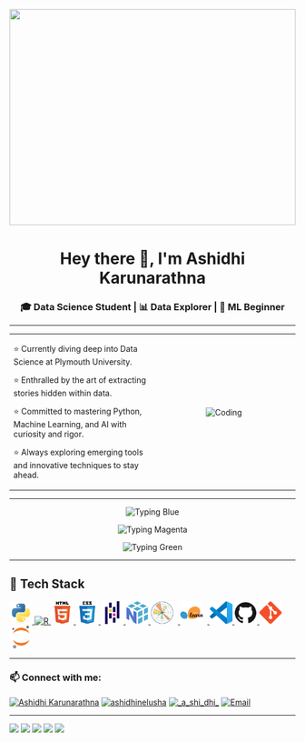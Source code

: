 
<p align="center">
  <img src="https://cdna.artstation.com/p/assets/images/images/028/102/058/original/pixel-jeff-matrix-s.gif?1593487263" width="100%" height="380" />
</p>



<h1 align="center">Hey there 👋, I'm Ashidhi Karunarathna</h1>
<h3 align="center">🎓 Data Science Student | 📊 Data Explorer | 🤖 ML Beginner </h3>

---
<table align="center">
<tr border="none">
<td width="50%" align="left">
<p>
⭐ Currently diving deep into Data Science at Plymouth University.
  
⭐ Enthralled by the art of extracting stories hidden within data.  

⭐ Committed to mastering Python, Machine Learning, and AI with curiosity and rigor.  

⭐ Always exploring emerging tools and innovative techniques to stay ahead.  



</p>
</td>
<td width="50%" align="center">
<img align="center" alt="Coding" width="350" src="https://i.pinimg.com/originals/9e/5c/77/9e5c77872f818509afc1766a86c9a68b.gif">
</td>
</tr>
</table>


---

<p align="center">
  <img src="https://readme-typing-svg.demolab.com?font=Arial&pause=1000&color=ADD8E6&center=true&vCenter=true&width=500&height=23&lines=%F0%9F%9A%80+Aspiring+Data+Scientist+%7C+Python+%7C+ML+%7C+AI" alt="Typing Blue" />
</p>

</p>
<p align="center">
  <img src="https://readme-typing-svg.demolab.com?font=Arial&pause=1000&color=DDA0DD&center=true&vCenter=true&width=500&height=23&lines=%F0%9F%8E%93+Passionate+About+Turning+Data+Into+Stories" alt="Typing Magenta" />
</p>
<p align="center">
  <img src="https://readme-typing-svg.demolab.com?font=Arial&pause=1000&color=90EE90&center=true&vCenter=true&width=500&height=23&lines=%F0%9F%93%9A+Always+Learning+and+Growing+Every+Day" alt="Typing Green" />
</p>




---

## 🧰 Tech Stack

  <!-- Python -->
  <a href="https://www.python.org" target="_blank" rel="noreferrer">
    <img src="https://raw.githubusercontent.com/devicons/devicon/master/icons/python/python-original.svg" alt="Python" width="40" height="40"/>
  </a>
  <!-- R -->
  <a href="https://www.r-project.org/" target="blank" rel="noreferrer">
    <img src="https://www.vectorlogo.zone/logos/r-project/r-project-icon.svg" alt="R" width="40" height="40"/>
  </a>
  <!-- HTML -->
  <a href="https://www.w3.org/html/" target="blank" rel="noreferrer">
    <img src="https://raw.githubusercontent.com/devicons/devicon/master/icons/html5/html5-original-wordmark.svg" alt="HTML5" width="40" height="40"/>
  </a>
  <!-- CSS -->
  <a href="https://www.w3schools.com/css/" target="blank" rel="noreferrer">
    <img src="https://raw.githubusercontent.com/devicons/devicon/master/icons/css3/css3-original-wordmark.svg" alt="CSS3" width="40" height="40"/>
  </a>

 <!-- Pandas -->
  <a href="https://pandas.pydata.org/" target="_blank" rel="noreferrer">
    <img src="https://raw.githubusercontent.com/devicons/devicon/master/icons/pandas/pandas-original.svg" alt="Pandas" width="40" height="40"/>
  </a>
  <!-- NumPy -->
  <a href="https://numpy.org/" target="_blank" rel="noreferrer">
    <img src="https://raw.githubusercontent.com/devicons/devicon/master/icons/numpy/numpy-original.svg" alt="NumPy" width="40" height="40"/>
  </a>
  <!-- Matplotlib -->
<a href="https://matplotlib.org/" target="_blank" rel="noreferrer">
  <img src="https://raw.githubusercontent.com/devicons/devicon/master/icons/matplotlib/matplotlib-original.svg" alt="Matplotlib" width="40" height="40" style="margin-right: 8px;"/>
</a>

<!-- scikit-learn -->
<a href="https://scikit-learn.org/" target="_blank" rel="noreferrer">
  <img src="https://raw.githubusercontent.com/devicons/devicon/master/icons/scikitlearn/scikitlearn-original.svg" alt="scikit-learn" width="40" height="40" style="margin-right: 8px;"/>
</a>

<!-- VS Code -->
  <a href="https://code.visualstudio.com/" target="_blank" rel="noreferrer">
    <img src="https://raw.githubusercontent.com/devicons/devicon/master/icons/vscode/vscode-original.svg" alt="VS Code" width="40" height="40"/>
  </a>
  <!-- GitHub -->
  <a href="https://github.com/" target="_blank" rel="noreferrer">
    <img src="https://raw.githubusercontent.com/devicons/devicon/master/icons/github/github-original.svg" alt="GitHub" width="40" height="40"/>
  </a>
  <!-- Git -->
<a href="https://git-scm.com/" target="_blank" rel="noreferrer">
  <img src="https://raw.githubusercontent.com/devicons/devicon/master/icons/git/git-original.svg" alt="Git" width="40" height="40" style="margin-right: 8px;"/>
</a>

  <!-- Jupyter -->
  <a href="https://jupyter.org/" target=" " rel="noreferrer">
    <img src="https://raw.githubusercontent.com/devicons/devicon/master/icons/jupyter/jupyter-original.svg" alt="Jupyter" width="40" height="40"/>
  </a>



---

<h3 align="left">📫 Connect with me:</h3>
<p align="left">
<a href="https://linkedin.com/in/ashidhi-karunarathna" target="blank"><img align="center" src="https://raw.githubusercontent.com/rahuldkjain/github-profile-readme-generator/master/src/images/icons/Social/linked-in-alt.svg" alt="Ashidhi Karunarathna" height="30" width="40" /></a>
<a href="https://kaggle.com/ashidhinelusha" target="blank"><img align="center" src="https://raw.githubusercontent.com/rahuldkjain/github-profile-readme-generator/master/src/images/icons/Social/kaggle.svg" alt="ashidhinelusha" height="30" width="40" /></a>
<a href="https://instagram.com/_a_shi_dhi_" target="blank"><img align="center" src="https://raw.githubusercontent.com/rahuldkjain/github-profile-readme-generator/master/src/images/icons/Social/instagram.svg" alt="_a_shi_dhi_" height="30" width="40" /></a>
  <a href="mailto:ashidhinelusha@gmail.com" target="blank"><img align="center" src="https://img.icons8.com/fluency/48/gmail.png" alt="Email" height="30" width="40"/>
</a>
</p>


---

![](http://github-profile-summary-cards.vercel.app/api/cards/profile-details?username=Ashidhi&theme=algolia)
![](http://github-profile-summary-cards.vercel.app/api/cards/repos-per-language?username=Ashidhi&theme=algolia)
![](http://github-profile-summary-cards.vercel.app/api/cards/most-commit-language?username=Ashidhi&theme=algolia)
![](http://github-profile-summary-cards.vercel.app/api/cards/stats?username=Ashidhi&theme=algolia)
![](http://github-profile-summary-cards.vercel.app/api/cards/productive-time?username=Ashidhi&theme=algolia&utcOffset=8)




  
 




















